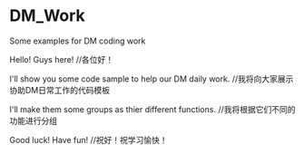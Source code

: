 # DM_Work
Some examples for DM coding work

Hello! Guys here! //各位好！

I'll show you some code sample to help our DM daily work.  //我将向大家展示协助DM日常工作的代码模板

I'll make them some groups as thier different functions.  //我将根据它们不同的功能进行分组

Good luck! Have fun! //祝好！祝学习愉快！
